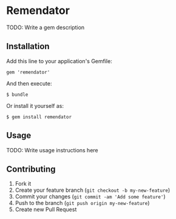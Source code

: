# Remendator

TODO: Write a gem description

## Installation

Add this line to your application's Gemfile:

    gem 'remendator'

And then execute:

    $ bundle

Or install it yourself as:

    $ gem install remendator

## Usage

TODO: Write usage instructions here

## Contributing

1. Fork it
2. Create your feature branch (`git checkout -b my-new-feature`)
3. Commit your changes (`git commit -am 'Add some feature'`)
4. Push to the branch (`git push origin my-new-feature`)
5. Create new Pull Request
